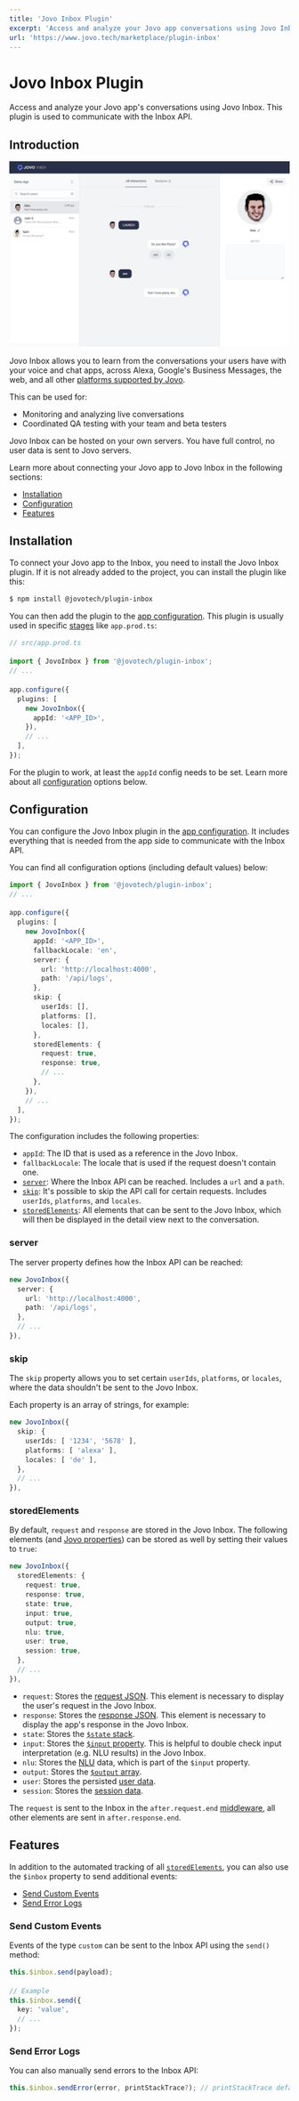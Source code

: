 ```yaml
---
title: 'Jovo Inbox Plugin'
excerpt: 'Access and analyze your Jovo app conversations using Jovo Inbox. This plugin is used to communicate with the Inbox API.'
url: 'https://www.jovo.tech/marketplace/plugin-inbox'
---
```


# Jovo Inbox Plugin

Access and analyze your Jovo app's conversations using Jovo Inbox. This plugin is used to communicate with the Inbox API.

## Introduction

![Jovo Inbox](./img/inbox.png "A screenshot of Jovo Inbox, showing a conversation between a user and a bot")

Jovo Inbox allows you to learn from the conversations your users have with your voice and chat apps, across Alexa, Google's Business Messages, the web, and all other [platforms supported by Jovo](https://www.jovo.tech/marketplace).

This can be used for:
- Monitoring and analyzing live conversations
- Coordinated QA testing with your team and beta testers

Jovo Inbox can be hosted on your own servers. You have full control, no user data is sent to Jovo servers.

Learn more about connecting your Jovo app to Jovo Inbox in the following sections:

- [Installation](#installation)
- [Configuration](#configuration)
- [Features](#features)


## Installation

To connect your Jovo app to the Inbox, you need to install the Jovo Inbox plugin. If it is not already added to the project, you can install the plugin like this:

```sh
$ npm install @jovotech/plugin-inbox
```

You can then add the plugin to the [app configuration](https://www.jovo.tech/docs/app-config). This plugin is usually used in specific [stages](https://www.jovo.tech/docs/staging) like `app.prod.ts`:

```typescript
// src/app.prod.ts

import { JovoInbox } from '@jovotech/plugin-inbox';
// ...

app.configure({
  plugins: [
    new JovoInbox({
      appId: '<APP_ID>',
    }),
    // ...
  ],
});
```

For the plugin to work, at least the `appId` config needs to be set. Learn more about all [configuration](#configuration) options below.


## Configuration

You can configure the Jovo Inbox plugin in the [app configuration](https://www.jovo.tech/docs/app-config). It includes everything that is needed from the app side to communicate with the Inbox API.

You can find all configuration options (including default values) below:

```typescript
import { JovoInbox } from '@jovotech/plugin-inbox';
// ...

app.configure({
  plugins: [
    new JovoInbox({
      appId: '<APP_ID>',
      fallbackLocale: 'en',
      server: {
        url: 'http://localhost:4000',
        path: '/api/logs',
      },
      skip: {
        userIds: [],
        platforms: [],
        locales: [],
      },
      storedElements: {
        request: true,
        response: true,
        // ...
      },
    }),
    // ...
  ],
});
```

The configuration includes the following properties:

- `appId`: The ID that is used as a reference in the Jovo Inbox.
- `fallbackLocale`: The locale that is used if the request doesn't contain one.
- [`server`](#server): Where the Inbox API can be reached. Includes a `url` and a `path`.
- [`skip`](#skip): It's possible to skip the API call for certain requests. Includes `userIds`, `platforms`, and `locales`.
- [`storedElements`](#storedelements): All elements that can be sent to the Jovo Inbox, which will then be displayed in the detail view next to the conversation.

### server

The server property defines how the Inbox API can be reached:

```typescript
new JovoInbox({
  server: {
    url: 'http://localhost:4000',
    path: '/api/logs',
  },
  // ...
}),
```

### skip

The `skip` property allows you to set certain `userIds`, `platforms`, or `locales`, where the data shouldn't be sent to the Jovo Inbox.

Each property is an array of strings, for example:

```typescript
new JovoInbox({
  skip: {
    userIds: [ '1234', '5678' ],
    platforms: [ 'alexa' ],
    locales: [ 'de' ],
  },
  // ...
}),
```

### storedElements

By default, `request` and `response` are stored in the Jovo Inbox. The following elements (and [Jovo properties](https://www.jovo.tech/docs/jovo-properties)) can be stored as well by setting their values to `true`:

```typescript
new JovoInbox({
  storedElements: {
    request: true,
    response: true,
    state: true,
    input: true,
    output: true,
    nlu: true,
    user: true,
    session: true,
  },
  // ...
}),
```

- `request`: Stores the [request JSON](https://www.jovo.tech/docs/jovo-properties#request). This element is necessary to display the user's request in the Jovo Inbox.
- `response`: Stores the [response JSON](https://www.jovo.tech/docs/response). This element is necessary to display the app's response in the Jovo Inbox.
- `state`: Stores the [`$state` stack](https://www.jovo.tech/docs/state-stack).
- `input`: Stores the [`$input` property](https://www.jovo.tech/docs/input). This is helpful to double check input interpretation (e.g. NLU results) in the Jovo Inbox.
- `nlu`: Stores the [NLU](https://www.jovo.tech/docs/nlu) data, which is part of the `$input` property.
- `output`: Stores the [`$output` array](https://www.jovo.tech/docs/output).
- `user`: Stores the persisted [user data](https://www.jovo.tech/docs/user#user-data).
- `session`: Stores the [session data](https://www.jovo.tech/docs/data#session-data).

The `request` is sent to the Inbox in the `after.request.end` [middleware](https://www.jovo.tech/docs/middlewares#ridr-middlewares), all other elements are sent in `after.response.end`.


## Features

In addition to the automated tracking of all [`storedElements`](#storedelements), you can also use the `$inbox` property to send additional events:

- [Send Custom Events](#send-custom-events)
- [Send Error Logs](#send-error-logs)

### Send Custom Events

Events of the type `custom` can be sent to the Inbox API using the `send()` method:

```typescript
this.$inbox.send(payload);

// Example
this.$inbox.send({
  key: 'value',
  // ...
});
```

### Send Error Logs

You can also manually send errors to the Inbox API:

```typescript
this.$inbox.sendError(error, printStackTrace?); // printStackTrace default: false
```